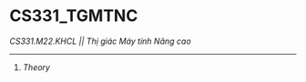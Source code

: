 # CS331_TGMTNC
*CS331.M22.KHCL || Thị giác Máy tính Nâng cao*
________________________________________________
1. *Theory*
